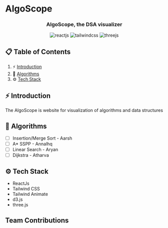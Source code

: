 # AlgoScope

<h3 align="center"> AlgoScope, the DSA visualizer </h3>

  <div align="center">
    <img src="https://img.shields.io/badge/React-20232A?style=for-the-badge&logo=react&logoColor=61DAFB" alt="reactjs" />
    <img src="https://img.shields.io/badge/-Tailwind_CSS-black?style=for-the-badge&logoColor=white&logo=tailwindcss&color=06B6D4" alt="tailwindcss" />
    <img src="https://img.shields.io/badge/-Three_JS-black?style=for-the-badge&logoColor=white&logo=threedotjs&color=000000" alt="threejs" />
  </div>

## 📋 <a name="table">Table of Contents</a>

1. ⚡ [Introduction](#introduction)
2. 🚀 [Algorithms](#features)
3. ⚙️ [Tech Stack](#tech-stack)

## <a name="introduction">⚡ Introduction</a>
The AlgoScope is website for visualization of algorithms and data structures

## <a name="features">🚀 Algorithms </a>
- [ ] Insertion/Merge Sort - Aarsh
- [ ] A* SSPP - Annalhq
- [ ] Linear Search - Aryan
- [ ] Dijkstra - Atharva

## <a name="features">⚙️ Tech Stack </a>

- ReactJs
- Tailwind CSS
- Tailwind Animate
- d3.js
- three.js

## Team Contributions

<!-- ![Contributions](https://github.com/annalhq/algoscope/graphs/contributors) -->